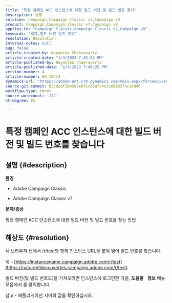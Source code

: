 ```yaml
---
title: "특정 캠페인 ACC 인스턴스에 대한 빌드 버전 및 빌드 번호 찾기"
description: 설명
solution: Campaign,Campaign Classic v7,Campaign v8
product: Campaign,Campaign Classic v7,Campaign v8
applies-to: "Campaign Classic,Campaign Classic v7,Campaign v8"
keywords: "KCS,빌드 버전 빌드 번호"
resolution: Resolution
internal-notes: null
bug: false
article-created-by: Nayanika Chakravarty
article-created-date: "1/4/2023 7:45:53 PM"
article-published-by: Nayanika Chakravarty
article-published-date: "1/4/2023 7:48:25 PM"
version-number: 4
article-number: KA-19414
dynamics-url: "https://adobe-ent.crm.dynamics.com/main.aspx?forceUCI=1&pagetype=entityrecord&etn=knowledgearticle&id=4e866865-688c-ed11-81ac-6045bd006ce9"
source-git-commit: b5cdcdf1b45d9e6f1c30afc4c2c601837ac14d46
workflow-type: tm+mt
source-wordcount: '122'
ht-degree: 8%

---
```


# 특정 캠페인 ACC 인스턴스에 대한 빌드 버전 및 빌드 번호를 찾습니다

## 설명 {#description}


<b>환경</b>

- Adobe Campaign Classic

- Adobe Campaign Classic v7

<b>문제/증상</b>

특정 캠페인 ACC 인스턴스에 대한 빌드 버전 및 빌드 번호를 찾는 방법


## 해상도 {#resolution}


새 브라우저 탭에서 /r/test와 함께 인스턴스 URL을 붙여 넣어 빌드 번호를 찾습니다.

예 - [https://instancename.campaign.adobe.com/r/test](https://natureetdecouvertes.campaign.adobe.com/r/test)

빌드 버전(및 빌드 번호도)을 가져오려면 인스턴스에 로그인한 다음, <b>도움말</b>    <b>정보</b> 메뉴 모음에서 를 클릭합니다.

참고<b> </b>- 애플리케이션 서버의 값을 확인하십시오.
